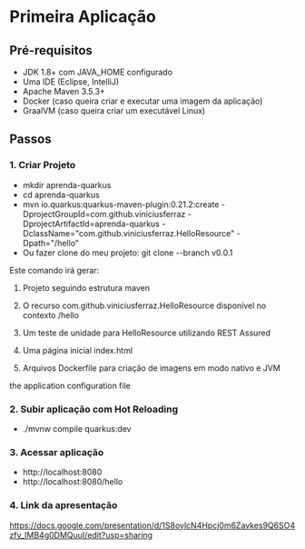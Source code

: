 # Primeira Aplicação
## Pré-requisitos
* JDK 1.8+ com JAVA_HOME configurado
* Uma IDE (Eclipse, IntelliJ)
* Apache Maven 3.5.3+
* Docker (caso queira criar e executar uma imagem da aplicação)
* GraalVM (caso queira criar um executável Linux)
## Passos

### 1. Criar Projeto
* mkdir aprenda-quarkus
* cd aprenda-quarkus
* mvn io.quarkus:quarkus-maven-plugin:0.21.2:create -DprojectGroupId=com.github.viniciusferraz -DprojectArtifactId=aprenda-quarkus -DclassName="com.github.viniciusferraz.HelloResource" -Dpath="/hello"
* Ou fazer clone do meu projeto: git clone --branch v0.0.1 

Este comando irá gerar:

1. Projeto seguindo estrutura maven

2. O recurso com.github.viniciusferraz.HelloResource disponível no contexto /hello

3. Um teste de unidade para HelloResource utilizando REST Assured 

4. Uma página inicial index.html

5. Arquivos Dockerfile para criação de imagens em modo nativo e JVM

the application configuration file
### 2. Subir aplicação com Hot Reloading
* ./mvnw compile quarkus:dev

### 3. Acessar aplicação
* http://localhost:8080
* http://localhost:8080/hello

### 4. Link da apresentação

https://docs.google.com/presentation/d/1S8oylcN4Hpcj0m6Zavkes9Q6SO4zfy_IMB4g0DMQuuI/edit?usp=sharing

